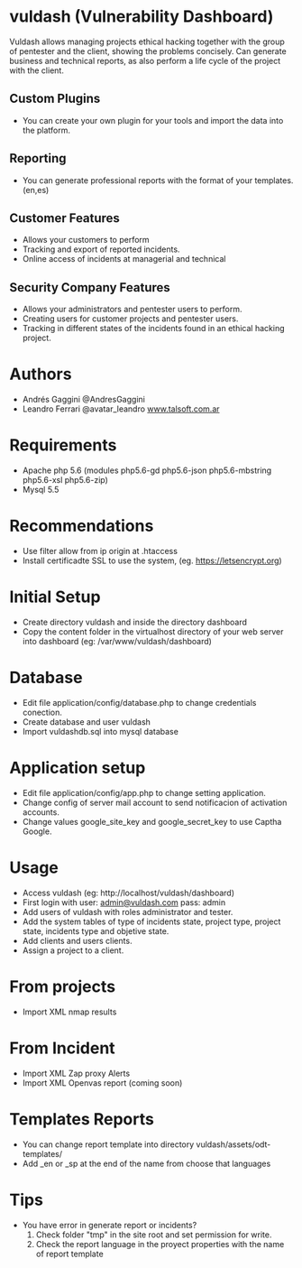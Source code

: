# vuldash (Vulnerability Dashboard)

Vuldash allows managing projects ethical hacking together with the group of pentester and the client, showing the problems concisely. Can generate business and technical reports, as also perform a life cycle of the project with the client.

## Custom Plugins
- You can create your own plugin for your tools and import the data into the platform.

## Reporting
- You can generate professional reports with the format of your templates. (en,es)

## Customer Features

- Allows your customers to perform
- Tracking and export of reported incidents.
- Online access of incidents at managerial and technical 

## Security Company Features

- Allows your administrators and pentester users to perform.
- Creating users for customer projects and pentester users.
- Tracking in different states of the incidents found in an ethical hacking project.

# Authors

- Andrés Gaggini @AndresGaggini
- Leandro Ferrari @avatar_leandro www.talsoft.com.ar

# Requirements

- Apache php 5.6 (modules php5.6-gd php5.6-json php5.6-mbstring php5.6-xsl php5.6-zip) 
- Mysql 5.5 

# Recommendations

- Use filter allow from ip origin at .htaccess
- Install certificadte SSL to use the system, (eg. https://letsencrypt.org)


# Initial Setup

- Create directory vuldash and inside the directory dashboard
- Copy the content folder in the virtualhost directory of your web server into dashboard (eg: /var/www/vuldash/dashboard)

# Database

- Edit file application/config/database.php to change credentials conection.
- Create database and user vuldash
- Import vuldashdb.sql into mysql database

# Application setup

- Edit file application/config/app.php to change setting application.
- Change config of server mail account to send notificacion of activation accounts.
- Change values google_site_key and google_secret_key to use Captha Google.


# Usage

- Access vuldash (eg: http://localhost/vuldash/dashboard)
- First login with user: admin@vuldash.com pass: admin
- Add users of vuldash with roles administrator and tester. 
- Add the system tables of type of incidents state, project type, project state, incidents type and objetive state.
- Add clients and users clients.
- Assign a project to a client.

# From projects

- Import XML nmap results 

# From Incident

- Import XML Zap proxy Alerts
- Import XML Openvas report (coming soon)

# Templates Reports

- You can change report template into directory vuldash/assets/odt-templates/
- Add _en or _sp at the end of the name from choose that languages 

# Tips

- You have error in generate report or incidents?
  1. Check folder "tmp" in the site root and set permission for write.
  2. Check the report language in the proyect properties with the name of report template

